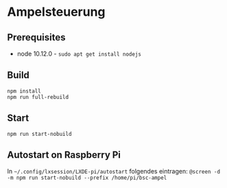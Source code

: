# Ampelsteuerung

## Prerequisites

  * node 10.12.0 - `sudo apt get install nodejs`

## Build

```
npm install
npm run full-rebuild
```

## Start

`npm run start-nobuild`

## Autostart on Raspberry Pi

In `~/.config/lxsession/LXDE-pi/autostart` folgendes eintragen:
`@screen -d -m npm run start-nobuild --prefix /home/pi/bsc-ampel`
